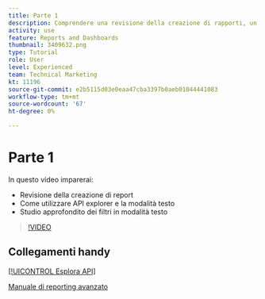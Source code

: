 ```yaml
---
title: Parte 1
description: Comprendere una revisione della creazione di rapporti, un’introduzione a [!UICONTROL API explorer] e la modalità testo e uno studio approfondito dei filtri in modalità testo.
activity: use
feature: Reports and Dashboards
thumbnail: 3409632.png
type: Tutorial
role: User
level: Experienced
team: Technical Marketing
kt: 11196
source-git-commit: e2b5115d03e0eaa47cba3397b0aeb01044441083
workflow-type: tm+mt
source-wordcount: '67'
ht-degree: 0%

---
```


# Parte 1

In questo video imparerai:

* Revisione della creazione di report
* Come utilizzare API explorer e la modalità testo
* Studio approfondito dei filtri in modalità testo

>[!VIDEO](https://video.tv.adobe.com/v/3409632/?quality=12)

## Collegamenti handy

[[!UICONTROL Esplora API]](https://developer.adobe.com/workfront/api-explorer/)

[Manuale di reporting avanzato](/help/assets/advanced-reporting-manual.pdf)
